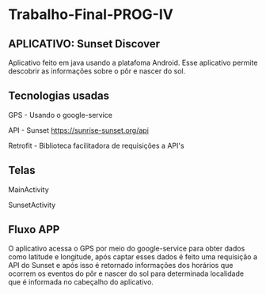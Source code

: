 # Trabalho-Final-PROG-IV

## APLICATIVO: Sunset Discover

Aplicativo feito em java usando a platafoma Android. Esse aplicativo permite descobrir as informações sobre o pôr e nascer do sol.

## Tecnologias usadas

GPS - Usando o google-service

API - Sunset https://sunrise-sunset.org/api

Retrofit - Biblioteca facilitadora de requisições a API's

## Telas

MainActivity

SunsetActivity

## Fluxo APP

O aplicativo acessa o GPS por meio do google-service para obter dados como latitude e longitude, após captar esses dados é feito uma requisição a API do Sunset e após isso é retornado informações dos horários que ocorrem os eventos do pôr e nascer do sol para determinada localidade que é informada no cabeçalho do aplicativo.

